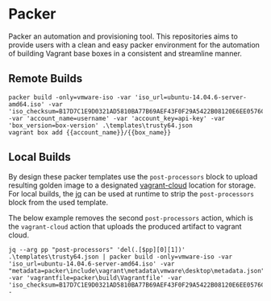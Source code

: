 Packer
=========
Packer an automation and provisioning tool. This repositories aims to provide users with a clean and easy packer environment for the automation of building Vagrant base boxes in a consistent and streamline manner. 

## Remote Builds

```
packer build -only=vmware-iso -var 'iso_url=ubuntu-14.04.6-server-amd64.iso' -var 'iso_checksum=B17D7C1E9D0321AD5810BA77B69AEF43F0F29A5422B08120E6EE0576C4527C0E' -var 'account_name=username' -var 'account_key=api-key' -var 'box_version=box-version' .\templates\trusty64.json
vagrant box add {{account_name}}/{{box_name}}
```

## Local Builds
By design these packer templates use the `post-processors` block to upload resulting golden image to a designated [vagrant-cloud](https://app.vagrantup.com/) location for storage. For local builds, the [jq](https://stedolan.github.io/jq/download/) can be used at runtime to strip the `post-processors` block from the used template. 

The below example removes the second `post-processors` action, which is the `vagrant-cloud` action that uploads the produced artifact to vagrant cloud. 
```
jq --arg pp "post-processors" 'del(.[$pp][0][1])' .\templates\trusty64.json | packer build -only=vmware-iso -var 'iso_url=ubuntu-14.04.6-server-amd64.iso' -var "metadata=packer\include\vagrant\metadata\vmware\desktop\metadata.json" -var 'vagrantfile=packer\build\Vagrantfile' -var 'iso_checksum=B17D7C1E9D0321AD5810BA77B69AEF43F0F29A5422B08120E6EE0576C4527C0E' -
```
